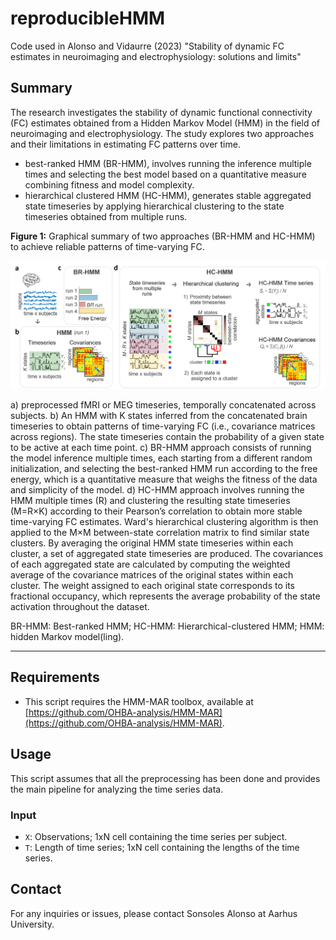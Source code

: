 # reproducibleHMM

Code used in Alonso and Vidaurre (2023) "Stability of dynamic FC estimates in neuroimaging and electrophysiology: solutions and limits"

## Summary

The research investigates the stability of dynamic functional connectivity (FC) estimates obtained from a Hidden Markov Model (HMM) in the field of neuroimaging and electrophysiology. The study explores two approaches and their limitations in estimating FC patterns over time.

- best-ranked HMM (BR-HMM), involves running the inference multiple times and selecting the best model based on a quantitative measure combining fitness and model complexity.
- hierarchical clustered HMM (HC-HMM), generates stable aggregated state timeseries by applying hierarchical clustering to the state timeseries obtained from multiple runs.


**Figure 1:** Graphical summary of two approaches (BR-HMM and HC-HMM) to achieve reliable patterns of time-varying FC.

![Graphical summary](figure.png)

a) preprocessed fMRI or MEG timeseries, temporally concatenated across subjects.
b) An HMM with K states inferred from the concatenated brain timeseries to obtain patterns of time-varying FC (i.e., covariance matrices across regions). The state timeseries contain the probability of a given state to be active at each time point.
c) BR-HMM approach consists of running the model inference multiple times, each starting from a different random initialization, and selecting the best-ranked HMM run according to the free energy, which is a quantitative measure that weighs the fitness of the data and simplicity of the model.
d) HC-HMM approach involves running the HMM multiple times (R) and clustering the resulting state timeseries (M=R×K) according to their Pearson’s correlation to obtain more stable time-varying FC estimates. Ward's hierarchical clustering algorithm is then applied to the M×M between-state correlation matrix to find similar state clusters. By averaging the original HMM state timeseries within each cluster, a set of aggregated state timeseries are produced. The covariances of each aggregated state are calculated by computing the weighted average of the covariance matrices of the original states within each cluster. The weight assigned to each original state corresponds to its fractional occupancy, which represents the average probability of the state activation throughout the dataset.

BR-HMM: Best-ranked HMM; HC-HMM: Hierarchical-clustered HMM; HMM: hidden Markov model(ling).

---


## Requirements

- This script requires the HMM-MAR toolbox, available at [https://github.com/OHBA-analysis/HMM-MAR](https://github.com/OHBA-analysis/HMM-MAR).

## Usage

This script assumes that all the preprocessing has been done and provides the main pipeline for analyzing the time series data.

### Input

- `X`: Observations; 1xN cell containing the time series per subject.
- `T`: Length of time series; 1xN cell containing the lengths of the time series.

## Contact

For any inquiries or issues, please contact Sonsoles Alonso at Aarhus University.

